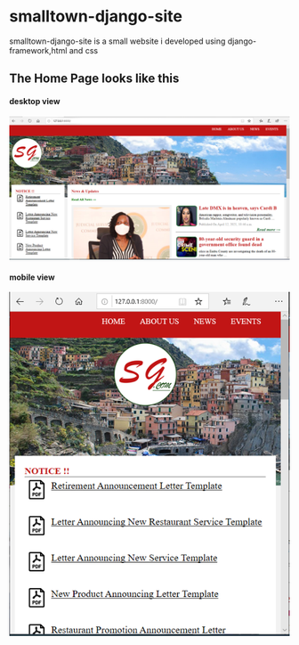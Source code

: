 # smalltown-django-site
smalltown-django-site is a small website i developed using django-framework,html and css
<h2>The Home Page looks like this</h2>
<h4>desktop view</h4>
<img src="sg-desktop.PNG" />
<h4>mobile view</h4>
<img src="sg-mobile.PNG" />
